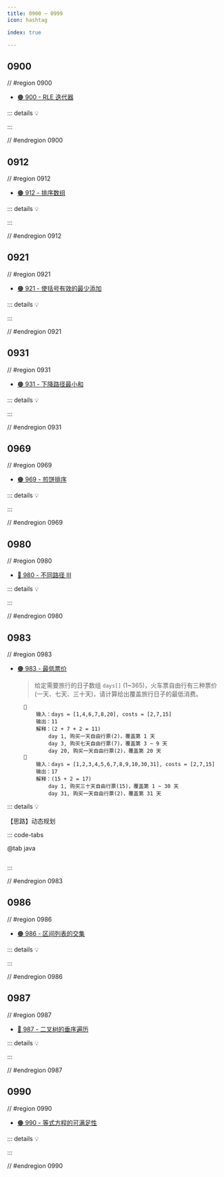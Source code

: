 ```yaml
---
title: 0900 ~ 0999
icon: hashtag

index: true

---
```


<!-- more -->

## 0900

// #region 0900

- [🟠 900 -  RLE 迭代器](https://leetcode.cn/problems/rle-iterator)

::: details 💡

:::

// #endregion 0900

## 0912

// #region 0912

- [🟠 912 - 排序数组](https://leetcode.cn/problems/sort-an-array)

::: details 💡

:::

// #endregion 0912

## 0921

// #region 0921

- [🟠 921 - 使括号有效的最少添加](https://leetcode.cn/problems/minimum-add-to-make-parentheses-valid)

::: details 💡

:::

// #endregion 0921

## 0931

// #region 0931

- [🟠 931 - 下降路径最小和](https://leetcode.cn/problems/minimum-falling-path-sum)

::: details 💡

:::

// #endregion 0931

## 0969

// #region 0969

- [🟠 969 - 煎饼排序](https://leetcode.cn/problems/pancake-sorting)

::: details 💡

:::

// #endregion 0969

## 0980

// #region 0980

- [🔴 980 - 不同路径 III](https://leetcode.cn/problems/unique-paths-iii)

::: details 💡

:::

// #endregion 0980

## 0983

// #region 0983

- [🟠 983 - 最低票价](https://leetcode.cn/problems/minimum-cost-for-tickets)
    > 给定需要旅行的日子数组 `days[]` (1~365)，火车票自由行有三种票价(一天、七天、三十天)，请计算给出覆盖旅行日子的最低消费。

        🌰
            输入：days = [1,4,6,7,8,20], costs = [2,7,15]
            输出：11
            解释：(2 + 7 + 2 = 11)
                day 1, 购买一天自由行票(2)，覆盖第 1 天
                day 3, 购买七天自由行票(7)，覆盖第 3 ~ 9 天
                day 20, 购买一天自由行票(2)，覆盖第 20 天
        🌰
            输入：days = [1,2,3,4,5,6,7,8,9,10,30,31], costs = [2,7,15]
            输出：17
            解释：(15 + 2 = 17)
                day 1, 购买三十天自由行票(15)，覆盖第 1 ~ 30 天
                day 31, 购买一天自由行票(2)，覆盖第 31 天 
        
::: details 💡

【思路】动态规划

::: code-tabs

@tab java
```java

```

:::

// #endregion 0983

## 0986

// #region 0986

- [🟠 986 - 区间列表的交集](https://leetcode.cn/problems/interval-list-intersections)

::: details 💡

:::

// #endregion 0986

## 0987

// #region 0987

- [🔴 987 - 二叉树的垂序遍历](https://leetcode.cn/problems/vertical-order-traversal-of-a-binary-tree)

::: details 💡

:::

// #endregion 0987

## 0990

// #region 0990

- [🟠 990 - 等式方程的可满足性](https://leetcode.cn/problems/satisfiability-of-equality-equations)

::: details 💡

:::

// #endregion 0990